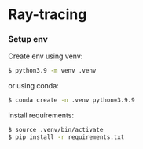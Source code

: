 # Ray-tracing


### Setup env
Create env using venv:
```bash
$ python3.9 -m venv .venv
```
or using conda:
```bash
$ conda create -n .venv python=3.9.9
```
install requirements:
```bash
$ source .venv/bin/activate
$ pip install -r requirements.txt
```

